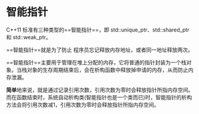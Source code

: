 # 智能指针

C++11 标准有三种类型的==智能指针==，即 std::unique_ptr、std::shared_ptr 和 std::weak_ptr。

==智能指针==就是为了防止 程序员忘记释放内存地址，或者同一地址释放两次。

==智能指针==主要用于管理在堆上分配的内存，它将普通的指针封装为一个栈对象。当栈对象的生存周期结束后，会在析构函数中释放掉申请的内存，从而防止内存泄漏。

**简单**地来说，就是通过记录引用次数，引用次数为零时会释放指针所指内存空间。
而在函数结束时，系统自动析构类(智能指针也是一个类而已)时，智能指针的析构方法会将引用次数减1，引用次数为零时会释放指针所指内存空间。